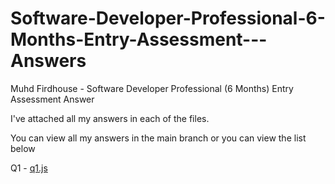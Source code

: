 # Software-Developer-Professional-6-Months-Entry-Assessment---Answers
Muhd Firdhouse - Software Developer Professional (6 Months) Entry Assessment Answer


I've attached all my answers in each of the files. 


You can view all my answers in the main branch or you can view the list below

Q1 - [q1.js](https://github.com/CodeWithHouse/Software-Developer-Professional-6-Months-Entry-Assessment---Answers/blob/main/q1-answer.js)

